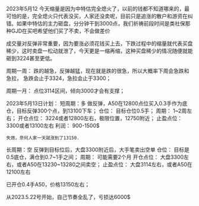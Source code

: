 
2023年5月12
今天缩量是因为中特估完全熄火了，以前的钱都不知道哪来的，最可怕的是，完全熄火只代表没买，人家还没卖呢，目前只是追涨的散户和游资在纠错。如果中特估的主力砸盘，分分钟干到3000点，我们祈祷前段时间是类社保那种GJD在买吧希望他们买了不卖，不会做差价

成交量对反弹非常重要，因为要涨必须花钱买上去，下跌过程中的缩量就代表买盘稀少，这时卖盘一松动就泄了，今天更是一缩再缩，这种买盘稀少的情况随便就能砸到3224甚至更低。

周期一周：
跌的越急，反弹越猛，现在就是跌的很急，所以大概率下周会急跌和急拉，
急跌会止于3324，急拉会止于3300；

周期一月：
点位3114区间，倾向3000才会有支撑；


2023年5月13日计划：
短周期：多
	做反弹，A50在12800点位买入0.3手作为底仓，目标反弹300个点，到13100下车；
	仓位： 目标仓位0.5手；
	周期： 1~2周左右；
	开仓点位： 3224或者12800左右，极限位置，12750附近；
	止盈点位： 3300或者13100左右
	利润： 900-1500$

	失效，奈何人家一天就涨到了13150.


长周期：空
	反弹到目标位后，大盘3300附近后，大手笔卖出空单
	仓位： 目标是0.5底仓，满仓到0.7~1手之间；
	周期： 可能需要2个月
	开仓点位： 大盘3300左右，或者A50在13230~13280之间卖空；
	止盈点位： 大盘3114左右，或者A50在12100左右


已开仓0.4手A50，价格13150左右；


从2023.5.22号开始，自己节奏全乱了，亏损达6000$